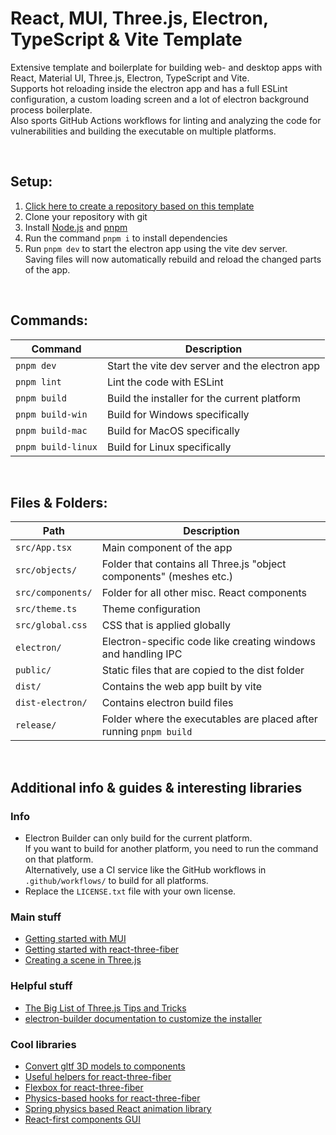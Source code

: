 # React, MUI, Three.js, Electron, TypeScript & Vite Template
Extensive template and boilerplate for building web- and desktop apps with React, Material UI, Three.js, Electron, TypeScript and Vite.  
Supports hot reloading inside the electron app and has a full ESLint configuration, a custom loading screen and a lot of electron background process boilerplate.  
Also sports GitHub Actions workflows for linting and analyzing the code for vulnerabilities and building the executable on multiple platforms.  

<br>

## Setup:
1. [Click here to create a repository based on this template](https://github.com/Sv443/React-Three-Electron-Template/generate)
2. Clone your repository with git
3. Install [Node.js](https://nodejs.org/en/download/) and [pnpm](https://pnpm.io/installation)
4. Run the command `pnpm i` to install dependencies
5. Run `pnpm dev` to start the electron app using the vite dev server.  
  Saving files will now automatically rebuild and reload the changed parts of the app.

<br>

## Commands:
| Command | Description |
| --- | --- |
| `pnpm dev` | Start the vite dev server and the electron app |
| `pnpm lint` | Lint the code with ESLint |
| `pnpm build` | Build the installer for the current platform |
| `pnpm build-win` | Build for Windows specifically |
| `pnpm build-mac` | Build for MacOS specifically |
| `pnpm build-linux` | Build for Linux specifically |

<br>

## Files & Folders:
| Path | Description |
| --- | --- |
| `src/App.tsx` | Main component of the app |
| `src/objects/` | Folder that contains all Three.js "object components" (meshes etc.) |
| `src/components/` | Folder for all other misc. React components |
| `src/theme.ts` | Theme configuration |
| `src/global.css` | CSS that is applied globally |
| `electron/` | Electron-specific code like creating windows and handling IPC |
| `public/` | Static files that are copied to the dist folder |
| `dist/` | Contains the web app built by vite |
| `dist-electron/` | Contains electron build files |
| `release/` | Folder where the executables are placed after running `pnpm build` |

<br>

## Additional info & guides & interesting libraries

### Info
- Electron Builder can only build for the current platform.  
  If you want to build for another platform, you need to run the command on that platform.  
  Alternatively, use a CI service like the GitHub workflows in `.github/workflows/` to build for all platforms.  
- Replace the `LICENSE.txt` file with your own license.  

### Main stuff
- [Getting started with MUI](https://mui.com/material-ui/getting-started/overview/)
- [Getting started with react-three-fiber](https://github.com/pmndrs/react-three-fiber)
- [Creating a scene in Three.js](https://threejs.org/docs/index.html#manual/en/introduction/Creating-a-scene)

### Helpful stuff
- [The Big List of Three.js Tips and Tricks](https://discoverthreejs.com/tips-and-tricks/)
- [electron-builder documentation to customize the installer](https://www.electron.build/)

### Cool libraries
- [Convert gltf 3D models to components](https://github.com/pmndrs/gltfjsx)
- [Useful helpers for react-three-fiber](https://github.com/pmndrs/drei)
- [Flexbox for react-three-fiber](https://github.com/pmndrs/react-three-flex)
- [Physics-based hooks for react-three-fiber](https://github.com/pmndrs/use-cannon)
- [Spring physics based React animation library](https://github.com/pmndrs/react-spring)
- [React-first components GUI](https://github.com/pmndrs/leva)
